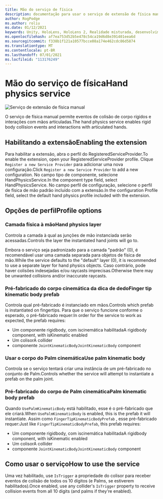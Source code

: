 ```yaml
---
title: Mão do serviço de física
description: documentação para usar o serviço de extensão de física manual no MRTK
author: RogPodge
ms.author: roliu
ms.date: 01/12/2021
keywords: Unity, HoloLens, HoloLens 2, Realidade misturada, desenvolvimento, MRTK,
ms.openlocfilehash: af7ea753d52b5e478c54ca19d6d8e391401eea6d
ms.sourcegitcommit: f338b1f121a10577bcce08a174e462cdc86d5874
ms.translationtype: MT
ms.contentlocale: pt-BR
ms.lasthandoff: 07/01/2021
ms.locfileid: "113176249"
---
```

# <a name="hand-physics-service"></a><span data-ttu-id="7ea50-104">Mão do serviço de física</span><span class="sxs-lookup"><span data-stu-id="7ea50-104">Hand physics service</span></span>

![Serviço de extensão de física manual](../images/hand-physics/MRTK_UX_HandPhysics_Main.jpg)

<span data-ttu-id="7ea50-106">O serviço de física manual permite eventos de colisão de corpo rígidos e interações com mãos articuladas.</span><span class="sxs-lookup"><span data-stu-id="7ea50-106">The hand physics service enables rigid body collision events and interactions with articulated hands.</span></span>

## <a name="enabling-the-extension"></a><span data-ttu-id="7ea50-107">Habilitando a extensão</span><span class="sxs-lookup"><span data-stu-id="7ea50-107">Enabling the extension</span></span>

<span data-ttu-id="7ea50-108">Para habilitar a extensão, abra o perfil do RegisteredServiceProvider.</span><span class="sxs-lookup"><span data-stu-id="7ea50-108">To enable the extension, open your RegisteredServiceProvider profile.</span></span> <span data-ttu-id="7ea50-109">Clique `Register a new Service Provider` para adicionar uma nova configuração.</span><span class="sxs-lookup"><span data-stu-id="7ea50-109">Click `Register a new Service Provider` to add a new configuration.</span></span> <span data-ttu-id="7ea50-110">No campo tipo de componente, selecione HandPhysicsService.</span><span class="sxs-lookup"><span data-stu-id="7ea50-110">In the component type field, select HandPhysicsService.</span></span> <span data-ttu-id="7ea50-111">No campo perfil de configuração, selecione o perfil de física de mão padrão incluído com a extensão.</span><span class="sxs-lookup"><span data-stu-id="7ea50-111">In the configuration Profile field, select the default hand physics profile included with the extension.</span></span>

## <a name="profile-options"></a><span data-ttu-id="7ea50-112">Opções de perfil</span><span class="sxs-lookup"><span data-stu-id="7ea50-112">Profile options</span></span>

### <a name="hand-physics-layer"></a><span data-ttu-id="7ea50-113">Camada física à mão</span><span class="sxs-lookup"><span data-stu-id="7ea50-113">Hand physics layer</span></span>

<span data-ttu-id="7ea50-114">Controla a camada à qual as junções de mão instanciada serão acessadas.</span><span class="sxs-lookup"><span data-stu-id="7ea50-114">Controls the layer the instantiated hand joints will go to.</span></span>

<span data-ttu-id="7ea50-115">Embora o serviço seja padronizado para a camada "padrão" (0), é recomendável usar uma camada separada para objetos de física de mão.</span><span class="sxs-lookup"><span data-stu-id="7ea50-115">While the service defaults to the "default" layer (0), it is recommended to use a separate layer for hand physics objects.</span></span> <span data-ttu-id="7ea50-116">Caso contrário, pode haver colisões indesejadas e/ou raycasts imprecisas.</span><span class="sxs-lookup"><span data-stu-id="7ea50-116">Otherwise there may be unwanted collisions and/or inaccurate raycasts.</span></span>

### <a name="finger-tip-kinematic-body-prefab"></a><span data-ttu-id="7ea50-117">Pré-fabricado do corpo cinemática da dica de dedo</span><span class="sxs-lookup"><span data-stu-id="7ea50-117">Finger tip kinematic body prefab</span></span>

<span data-ttu-id="7ea50-118">Controla qual pré-fabricado é instanciado em mãos.</span><span class="sxs-lookup"><span data-stu-id="7ea50-118">Controls which prefab is instantiated on fingertips.</span></span> <span data-ttu-id="7ea50-119">Para que o serviço funcione conforme o esperado, o pré-fabricado requer:</span><span class="sxs-lookup"><span data-stu-id="7ea50-119">In order for the service to work as expected, the prefab requires:</span></span>

- <span data-ttu-id="7ea50-120">Um componente rigidbody, com iscinemática habilitada</span><span class="sxs-lookup"><span data-stu-id="7ea50-120">A rigidbody component, with isKinematic enabled</span></span>
- <span data-ttu-id="7ea50-121">Um colisor</span><span class="sxs-lookup"><span data-stu-id="7ea50-121">A collider</span></span>
- <span data-ttu-id="7ea50-122">componente `JointKinematicBody`</span><span class="sxs-lookup"><span data-stu-id="7ea50-122">`JointKinematicBody` component</span></span>

### <a name="use-palm-kinematic-body"></a><span data-ttu-id="7ea50-123">Usar o corpo do Palm cinemática</span><span class="sxs-lookup"><span data-stu-id="7ea50-123">Use palm kinematic body</span></span>

<span data-ttu-id="7ea50-124">Controla se o serviço tentará criar uma instância de um pré-fabricado no conjunto de Palm.</span><span class="sxs-lookup"><span data-stu-id="7ea50-124">Controls whether the service will attempt to instantiate a prefab on the palm joint.</span></span>

### <a name="palm-kinematic-body-prefab"></a><span data-ttu-id="7ea50-125">Pré-fabricado do corpo de Palm cinemática</span><span class="sxs-lookup"><span data-stu-id="7ea50-125">Palm kinematic body prefab</span></span>

<span data-ttu-id="7ea50-126">Quando `UsePalmKinematicBody` está habilitado, esse é o pré-fabricado que ele criará.</span><span class="sxs-lookup"><span data-stu-id="7ea50-126">When `UsePalmKinematicBody` is enabled, this is the prefab it will instantiate.</span></span> <span data-ttu-id="7ea50-127">Assim como `FingerTipKinematicBodyPrefab` , esse pré-fabricado requer:</span><span class="sxs-lookup"><span data-stu-id="7ea50-127">Just like `FingerTipKinematicBodyPrefab`, this prefab requires:</span></span>

- <span data-ttu-id="7ea50-128">Um componente rigidbody, com iscinemática habilitada</span><span class="sxs-lookup"><span data-stu-id="7ea50-128">A rigidbody component, with isKinematic enabled</span></span>
- <span data-ttu-id="7ea50-129">Um colisor</span><span class="sxs-lookup"><span data-stu-id="7ea50-129">A collider</span></span>
- <span data-ttu-id="7ea50-130">componente `JointKinematicBody`</span><span class="sxs-lookup"><span data-stu-id="7ea50-130">`JointKinematicBody` component</span></span>

## <a name="how-to-use-the-service"></a><span data-ttu-id="7ea50-131">Como usar o serviço</span><span class="sxs-lookup"><span data-stu-id="7ea50-131">How to use the service</span></span>

<span data-ttu-id="7ea50-132">Uma vez habilitado, use `IsTrigger` a propriedade do colisor para receber eventos de colisão de todos os 10 dígitos (e Palms, se estiverem habilitados).</span><span class="sxs-lookup"><span data-stu-id="7ea50-132">Once enabled, use any collider's `IsTrigger` property to receive collision events from all 10 digits (and palms if they're enabled).</span></span>
